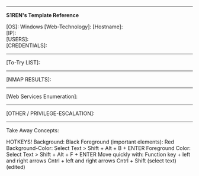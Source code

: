 
---

**S1REN's Template Reference**

\[OS]: Windows 
\[Web-Technology]: 
\[Hostname]:  
\[IP]:  
\[USERS]:   
\[CREDENTIALS]:  

---
\[To-Try LIST]:  




---
\[NMAP RESULTS]:  


--- 

\[Web Services Enumeration]:   


---


\[OTHER / PRIVILEGE-ESCALATION]:   

--- 
Take Away Concepts: 



HOTKEYS! 
Background: Black 
Foreground (important elements): Red 
Background-Color: Select Text > Shift + Alt + B + ENTER 
Foreground Color: Select Text > Shift + Alt + F + ENTER 
Move quickly with: Function key + left and right arrows 
Cntrl + left and right arrows 
Cntrl + Shift (select text) (edited)
